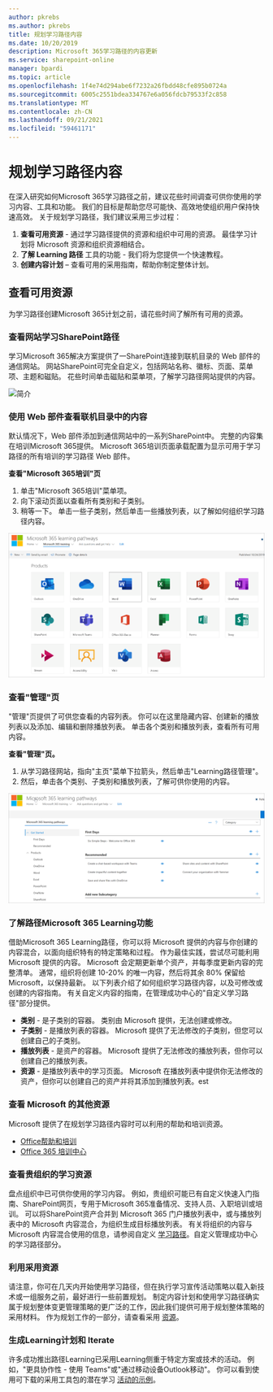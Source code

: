 ```yaml
---
author: pkrebs
ms.author: pkrebs
title: 规划学习路径内容
ms.date: 10/20/2019
description: Microsoft 365学习路径的内容更新
ms.service: sharepoint-online
manager: bpardi
ms.topic: article
ms.openlocfilehash: 1f4e74d294abe6f7232a26fbdd48cfe895b0724a
ms.sourcegitcommit: 6005c2551bdea334767e6a056fdcb79533f2c858
ms.translationtype: MT
ms.contentlocale: zh-CN
ms.lasthandoff: 09/21/2021
ms.locfileid: "59461171"
---
```

# <a name="plan-your-learning-pathways-content"></a>规划学习路径内容
在深入研究如何Microsoft 365学习路径之前，建议花些时间调查可供你使用的学习内容、工具和功能。 我们的目标是帮助您尽可能快、高效地使组织用户保持快速高效。 关于规划学习路径，我们建议采用三步过程：

1. **查看可用资源** - 通过学习路径提供的资源和组织中可用的资源。 最佳学习计划将 Microsoft 资源和组织资源相结合。
2. **了解 Learning 路径** 工具的功能 - 我们将为您提供一个快速教程。 
3. **创建内容计划** – 查看可用的采用指南，帮助你制定整体计划。

## <a name="review-the-available-resources"></a>查看可用资源
为学习路径创建Microsoft 365计划之前，请花些时间了解所有可用的资源。  

### <a name="review-the-learning-pathways-sharepoint-site"></a>查看网站学习SharePoint路径
学习Microsoft 365解决方案提供了一SharePoint连接到联机目录的 Web 部件的通信网站。 网站SharePoint可完全自定义，包括网站名称、徽标、页面、菜单项、主题和磁贴。 花些时间单击磁贴和菜单项，了解学习路径网站提供的内容。

![简介](media/cg-introducing.png)

### <a name="review-the-content-from-the-online-catalog-with-the-web-part"></a>使用 Web 部件查看联机目录中的内容
默认情况下，Web 部件添加到通信网站中的一系列SharePoint中。 完整的内容集在培训Microsoft 365提供。 Microsoft 365培训页面承载配置为显示可用于学习路径的所有培训的学习路径 Web 部件。 

**查看"Microsoft 365培训"页**
1. 单击"Microsoft 365培训"菜单项。 
1. 向下滚动页面以查看所有类别和子类别。
2. 稍等一下。 单击一些子类别，然后单击一些播放列表，以了解如何组织学习路径内容。 

![管理员成功中心计划](media/cg-adminsuccesscenterplan_01.png)

### <a name="view-the-administration-page"></a>查看"管理"页
"管理"页提供了可供您查看的内容列表。 你可以在这里隐藏内容、创建新的播放列表以及添加、编辑和删除播放列表。 单击各个类别和播放列表，查看所有可用内容。 

**查看"管理"页。**
1. 从学习路径网站，指向"主页"菜单下拉箭头，然后单击"Learning路径管理"。  
2. 然后，单击各个类别、子类别和播放列表，了解可供你使用的内容。 

![管理员成功中心plan_02](media/cg-adminsuccesscenterplan_02.png)

### <a name="get-to-know-the-capabilities-of-microsoft-365-learning-pathways"></a>了解路径Microsoft 365 Learning功能
借助Microsoft 365 Learning路径，你可以将 Microsoft 提供的内容与你创建的内容混合，以面向组织特有的特定策略和过程。 作为最佳实践，尝试尽可能利用 Microsoft 提供的内容。 Microsoft 会定期更新单个资产，并每季度更新内容的完整清单。 通常，组织将创建 10-20% 的唯一内容，然后将其余 80% 保留给 Microsoft，以保持最新。 以下列表介绍了如何组织学习路径内容，以及可修改或创建的内容指南。 有关自定义内容的指南，在管理成功中心的"自定义学习路径"部分提供。

- **类别** - 是子类别的容器。 类别由 Microsoft 提供，无法创建或修改。
- **子类别** - 是播放列表的容器。 Microsoft 提供了无法修改的子类别，但您可以创建自己的子类别。 
- **播放列表** - 是资产的容器。 Microsoft 提供了无法修改的播放列表，但你可以创建自己的播放列表。  
- **资源** - 是播放列表中的学习页面。 Microsoft 在播放列表中提供你无法修改的资产，但你可以创建自己的资产并将其添加到播放列表。est

### <a name="review-additional-resources-from-microsoft"></a>查看 Microsoft 的其他资源
Microsoft 提供了在规划学习路径内容时可以利用的帮助和培训资源。  

-  [Office帮助和培训](https://support.office.com)
-  [Office 365 培训中心](https://support.office.com/office-training-center)

### <a name="review-the-learning-resources-in-your-organization"></a>查看贵组织的学习资源
盘点组织中已可供你使用的学习内容。
例如，贵组织可能已有自定义快速入门指南、SharePoint网页，专用于Microsoft 365准备情况、支持人员、入职培训或培训。 可以将SharePoint资产合并到 Microsoft 365 门户播放列表中，或与播放列表中的 Microsoft 内容混合，为组织生成目标播放列表。 有关将组织的内容与 Microsoft 内容混合使用的信息，请参阅自定义 [学习路径](custom_overview.md)。自定义管理成功中心的学习路径部分。

### <a name="leverage-the-adoption-resources"></a>利用采用资源
请注意，你可在几天内开始使用学习路径，但在执行学习宣传活动策略以载入新技术或一组服务之前，最好进行一些前置规划。 制定内容计划和使用学习路径确实属于规划整体变更管理策略的更广泛的工作，因此我们提供可用于规划整体策略的采用材料。 作为规划工作的一部分，请查看采用 [资源](https://resources.techcommunity.microsoft.com/adoption/)。

### <a name="build-a-learning-plan-and-iterate"></a>生成Learning计划和 Iterate 
许多成功推出路径Learning已采用Learning侧重于特定方案或技术的活动。 例如，"更具协作性 - 使用 Teams"或"通过移动设备Outlook移动"。 你可以看到使用可下载的采用工具包的潜在学习 [活动的示例](https://teamworktools.azurewebsites.net/m365lp/m365lpadoptionkit.zip)。


 

